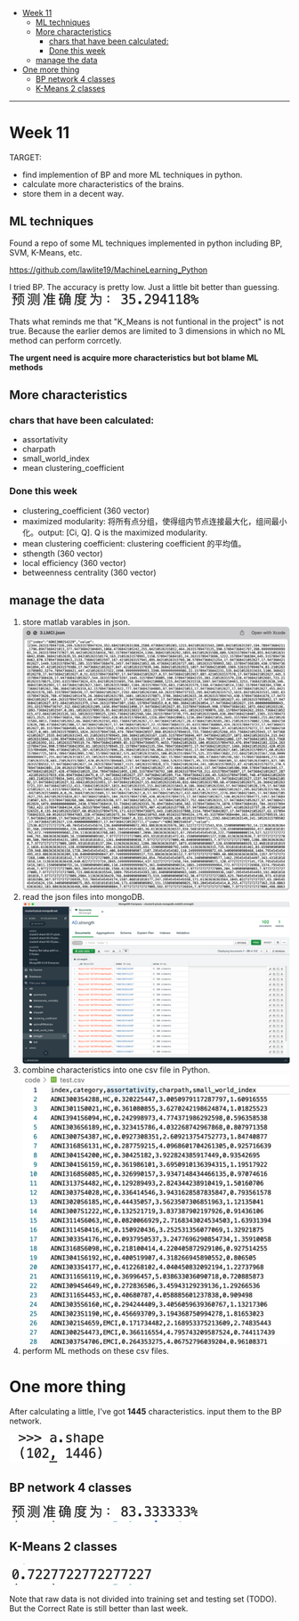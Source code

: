 - [Week 11](#week-11)
  - [ML techniques](#ml-techniques)
  - [More characteristics](#more-characteristics)
    - [chars that have been calculated:](#chars-that-have-been-calculated)
    - [Done this week](#done-this-week)
  - [manage the data](#manage-the-data)
- [One more thing](#one-more-thing)
  - [BP network 4 classes](#bp-network-4-classes)
  - [K-Means 2 classes](#k-means-2-classes)

---

# Week 11

TARGET:

- find implemention of BP and more ML techniques in python.
- calculate more characteristics of the brains.
- store them in a decent way.

## ML techniques

Found a repo of some ML techniques implemented in python including BP, SVM, K-Means, etc.

https://github.com/lawlite19/MachineLearning_Python

I tried BP. The accuracy is pretty low. Just a little bit better than guessing.![](img/iShot2022-05-04_23.27.01.png)

Thats what reminds me that "K_Means is not funtional in the project" is not true. Because the earlier demos are limited to 3 dimensions in which no ML method can perform corrcetly.

**The urgent need is acquire more characteristics but bot blame ML methods**

## More characteristics

### chars that have been calculated:

- assortativity
- charpath
- small_world_index
- mean clustering_coefficient

### Done this week

- clustering_coefficient (360 vector)
- maximized modularity: 将所有点分组，使得组内节点连接最大化，组间最小化。output: [Ci, Q]. Q is the maximized modularity.
- mean clustering coefficient: clustering coefficient 的平均值。
- sthength (360 vector)
- local efficiency (360 vector)
- betweenness centrality (360 vector)

## manage the data

1. store matlab varables in json. ![](img/iShot2022-05-04_23.38.51.png)
2. read the json files into mongoDB. ![](img/iShot2022-05-04_23.40.13.png)
3. combine characteristics into one csv file in Python.![](img/iShot2022-05-04_23.41.35.png)
4. perform ML methods on these csv files.

# One more thing

After calculating a little, I've got **1445** characteristics. input them to the BP network.

![](img/iShot2022-05-05_11.23.07.png)

## BP network 4 classes

![](img/iShot2022-05-05_11.13.36.png)

## K-Means 2 classes

![](img/iShot2022-05-05_11.12.16.png)

Note that raw data is not divided into training set and testing set (TODO). But the Correct Rate is still better than last week.
